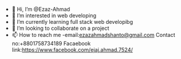 - 👋 Hi, I’m @Ezaz-Ahmad
- 👀 I’m interested in web developing
- 🌱 I’m currently learning full stack web developibg
- 💞️ I’m looking to collaborate on a project
- 📫 How to reach me -email:ezazahmadshanto@gmail.com
                       Contact no:+8801758734189
                       Facaebook link:https://www.facebook.com/ejaj.ahmad.7524/

<!---
Ezaz-Ahmad/Ezaz-Ahmad is a ✨ special ✨ repository because its `README.md` (this file) appears on your GitHub profile.
You can click the Preview link to take a look at your changes.
--->
